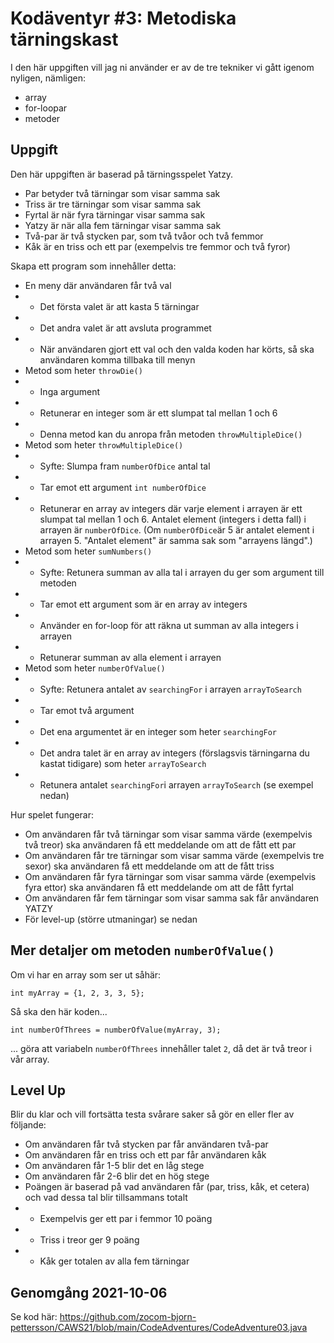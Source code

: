# Kodäventyr #3: Metodiska tärningskast

I den här uppgiften vill jag ni använder er av de tre tekniker vi gått igenom nyligen, nämligen:

* array
* for-loopar
* metoder

## Uppgift

Den här uppgiften är baserad på tärningsspelet Yatzy.

* Par betyder två tärningar som visar samma sak
* Triss är tre tärningar som visar samma sak
* Fyrtal är när fyra tärningar visar samma sak
* Yatzy är när alla fem tärningar visar samma sak
* Två-par är två stycken par, som två tvåor och två femmor
* Kåk är en triss och ett par (exempelvis tre femmor och två fyror)

Skapa ett program som innehåller detta:

* En meny där användaren får två val
* * Det första valet är att kasta 5 tärningar
* * Det andra valet är att avsluta programmet
* * När användaren gjort ett val och den valda koden har körts, så ska användaren komma tillbaka till menyn
* Metod som heter `throwDie()`
* * Inga argument
* * Retunerar en integer som är ett slumpat tal mellan 1 och 6
* * Denna metod kan du anropa från metoden `throwMultipleDice()`
* Metod som heter `throwMultipleDice()`
* * Syfte: Slumpa fram `numberOfDice` antal tal
* * Tar emot ett argument `int numberOfDice`
* * Retunerar en array av integers där varje element i arrayen är ett slumpat tal mellan 1 och 6. Antalet element (integers i detta fall) i arrayen är `numberOfDice`. (Om `numberOfDice`är 5 är antalet element i arrayen 5. "Antalet element" är samma sak som "arrayens längd".)
* Metod som heter `sumNumbers()`
* * Syfte: Retunera summan av alla tal i arrayen du ger som argument till metoden
* * Tar emot ett argument som är en array av integers
* * Använder en for-loop för att räkna ut summan av alla integers i arrayen
* * Retunerar summan av alla element i arrayen
* Metod som heter `numberOfValue()`
* * Syfte: Retunera antalet av `searchingFor` i arrayen `arrayToSearch`
* * Tar emot två argument
* * Det ena argumentet är en integer som heter `searchingFor`
* * Det andra talet är en array av integers (förslagsvis tärningarna du kastat tidigare) som heter `arrayToSearch`
* * Retunera antalet `searchingFor`i arrayen `arrayToSearch` (se exempel nedan)

Hur spelet fungerar:

* Om användaren får två tärningar som visar samma värde (exempelvis två treor) ska användaren få ett meddelande om att de fått ett par
* Om användaren får tre tärningar som visar samma värde (exempelvis tre sexor) ska användaren få ett meddelande om att de fått triss
* Om användaren får fyra tärningar som visar samma värde (exempelvis fyra ettor) ska användaren få ett meddelande om att de fått fyrtal
* Om användaren får fem tärningar som visar samma sak får användaren YATZY
* För level-up (större utmaningar) se nedan

## Mer detaljer om metoden `numberOfValue()`

Om vi har en array som ser ut såhär:

    int myArray = {1, 2, 3, 3, 5};

Så ska den här koden...

    int numberOfThrees = numberOfValue(myArray, 3);

... göra att variabeln `numberOfThrees` innehåller talet `2`, då det är två treor i vår array.

## Level Up

Blir du klar och vill fortsätta testa svårare saker så gör en eller fler av följande:
* Om användaren får två stycken par får användaren två-par
* Om användaren får en triss och ett par får användaren kåk
* Om användaren får 1-5 blir det en låg stege
* Om användaren får 2-6 blir det en hög stege
* Poängen är baserad på vad användaren får (par, triss, kåk, et cetera) och vad dessa tal blir tillsammans totalt
* * Exempelvis ger ett par i femmor 10 poäng
* * Triss i treor ger 9 poäng
* * Kåk ger totalen av alla fem tärningar

## Genomgång 2021-10-06

Se kod här: https://github.com/zocom-bjorn-pettersson/CAWS21/blob/main/CodeAdventures/CodeAdventure03.java